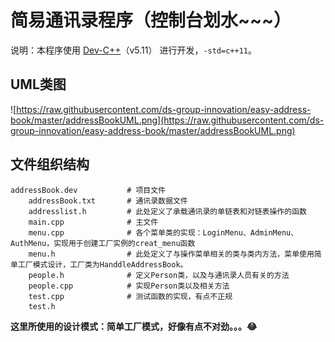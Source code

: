 # 简易通讯录程序（控制台划水~~~）

说明：本程序使用 [Dev-C++](https://sourceforge.net/projects/dev-cpp/)（v5.11） 进行开发，`-std=c++11`。

## UML类图

![https://raw.githubusercontent.com/ds-group-innovation/easy-address-book/master/addressBookUML.png](https://raw.githubusercontent.com/ds-group-innovation/easy-address-book/master/addressBookUML.png)

## 文件组织结构
```
addressBook.dev           # 项目文件
    addressBook.txt       # 通讯录数据文件
    addresslist.h         # 此处定义了承载通讯录的单链表和对链表操作的函数
    main.cpp              # 主文件
    menu.cpp              # 各个菜单类的实现：LoginMenu、AdminMenu、AuthMenu，实现用于创建工厂实例的creat_menu函数
    menu.h                # 此处定义了与操作菜单相关的类与类内方法，菜单使用简单工厂模式设计，工厂类为HanddleAddressBook。
    people.h              # 定义Person类，以及与通讯录人员有关的方法
    people.cpp            # 实现Person类以及相关方法
    test.cpp              # 测试函数的实现，有点不正规
    test.h
```

**这里所使用的设计模式：简单工厂模式，好像有点不对劲。。。😂**
